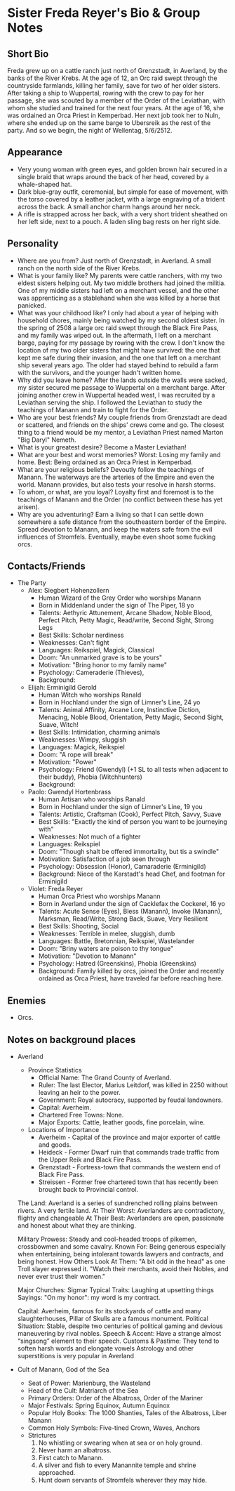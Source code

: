# Sister Freda Reyer's Bio & Group Notes
## Short Bio
Freda grew up on a cattle ranch just north of Grenzstadt, in Averland, by the banks of the River Krebs. At the age of 12, an Orc raid swept through the countryside farmlands, killing her family, save for two of her older sisters. After taking a ship to Wuppertal, rowing with the crew to pay for her passage, she was scouted by a member of the Order of the Leviathan, with whom she studied and trained for the next four years. At the age of 16, she was ordained an Orca Priest in Kemperbad. Her next job took her to Nuln, where she ended up on the same barge to Ubersreik as the rest of the party. And so we begin, the night of Wellentag, 5/6/2512.

## Appearance
- Very young woman with green eyes, and golden brown hair secured in a single braid that wraps around the back of her head, covered by a whale-shaped hat.
- Dark blue-gray outfit, ceremonial, but simple for ease of movement, with the torso covered by a leather jacket, with a large engraving of a trident across the back. A small anchor charm hangs around her neck.
- A rifle is strapped across her back, with a very short trident sheathed on her left side, next to a pouch. A laden sling bag rests on her right side.

## Personality
- Where are you from?
Just north of Grenzstadt, in Averland. A small ranch on the north side of the River Krebs.
- What is your family like?
My parents were cattle ranchers, with my two eldest sisters helping out. My two middle brothers had joined the militia. One of my middle sisters had left on a merchant vessel, and the other was apprenticing as a stablehand when she was killed by a horse that panicked.
- What was your childhood like?
I only had about a year of helping with household chores, mainly being watched by my second oldest sister. In the spring of 2508 a large orc raid swept through the Black Fire Pass, and my family was wiped out. In the aftermath, I left on a merchant barge, paying for my passage by rowing with the crew. I don't know the location of my two older sisters that might have survived: the one that kept me safe during their invasion, and the one that left on a merchant ship several years ago. The older had stayed behind to rebuild a farm with the survivors, and the younger hadn't written home.
- Why did you leave home?
After the lands outside the walls were sacked, my sister secured me passage to Wuppertal on a merchant barge. After joining another crew in Wuppertal headed west, I was recruited by a Leviathan serving the ship. I followed the Leviathan to study the teachings of Manann and train to fight for the Order.
- Who are your best friends?
My couple friends from Grenzstadt are dead or scattered, and friends on the ships' crews come and go. The closest thing to a friend would be my mentor, a Leviathan Priest named Marton "Big Daryl" Nemeth.
- What is your greatest desire?
Become a Master Leviathan!
- What are your best and worst memories?
Worst: Losing my family and home. Best: Being ordained as an Orca Priest in Kemperbad.
- What are your religious beliefs?
Devoutly follow the teachings of Manann. The waterways are the arteries of the Empire and even the world. Manann provides, but also tests your resolve in harsh storms.
- To whom, or what, are you loyal?
Loyalty first and foremost is to the teachings of Manann and the Order (no conflict between these has yet arisen).
- Why are you adventuring?
Earn a living so that I can settle down somewhere a safe distance from the southeastern border of the Empire. Spread devotion to Manann, and keep the waters safe from the evil influences of Stromfels. Eventually, maybe even shoot some fucking orcs.

## Contacts/Friends
- The Party
    - Alex: Siegbert Hohenzollern
        - Human Wizard of the Grey Order who worships Manann
        - Born in Middenland under the sign of The Piper, 18 yo
        - Talents: Aethyric Attunement, Arcane Shadow, Noble Blood, Perfect Pitch, Petty Magic, Read/write, Second Sight, Strong Legs
        - Best Skills: Scholar nerdiness
        - Weaknesses: Can't fight
        - Languages: Reikspiel, Magick, Classical
        - Doom: "An unmarked grave is to be yours"
        - Motivation: "Bring honor to my family name"
        - Psychology: Cameraderie (Thieves), 
        - Background:
    - Elijah: Erminigild Gerold
        - Human Witch who worships Ranald
        - Born in Hochland under the sign of Limner's Line, 24 yo
        - Talents: Animal Affinity, Arcane Lore, Instinctive Diction, Menacing, Noble Blood, Orientation, Petty Magic, Second Sight, Suave, Witch!
        - Best Skills: Intimidation, charming animals
        - Weaknesses: Wimpy, sluggish
        - Languages: Magick, Reikspiel
        - Doom: "A rope will break"
        - Motivation: "Power"
        - Psychology: Friend (Gwendyl) (+1 SL to all tests when adjacent to their buddy), Phobia (Witchhunters)
        - Background: 
    - Paolo: Gwendyl Hortenbrass
        - Human Artisan who worships Ranald
        - Born in Hochland under the sign of Limner's Line, 19 you
        - Talents: Artistic, Craftsman (Cook), Perfect Pitch, Savvy, Suave
        - Best Skills: "Exactly the kind of person you want to be journeying with"
        - Weaknesses: Not much of a fighter
        - Languages: Reikspiel
        - Doom: "Though shalt be offered immortality, but tis a swindle"
        - Motivation: Satisfaction of a job seen through
        - Psychology: Obsession (Honor), Camaraderie (Erminigild)
        - Background: Niece of the Karstadt's head Chef, and footman for Erminigild
    - Violet: Freda Reyer
        - Human Orca Priest who worships Manann
        - Born in Averland under the sign of Cacklefax the Cockerel, 16 yo
        - Talents: Acute Sense (Eyes), Bless (Manann), Invoke (Manann), Marksman, Read/Write, Strong Back, Suave, Very Resilient
        - Best Skills: Shooting, Social
        - Weaknesses: Terrible in melee, sluggish, dumb
        - Languages: Battle, Bretonnian, Reikspiel, Wastelander
        - Doom: "Briny waters are poison to thy tongue"
        - Motivation: "Devotion to Manann"
        - Psychology: Hatred (Greenskins), Phobia (Greenskins)
        - Background: Family killed by orcs, joined the Order and recently ordained as Orca Priest, have traveled far before reaching here.

## Enemies
- Orcs.

## Notes on background places
- Averland
    - Province Statistics
        - Official Name: The Grand County of Averland.
        - Ruler: The last Elector, Marius Leitdorf, was killed in 2250 without leaving an heir to the power.
        - Government: Royal autocracy, supported by feudal landowners.
        - Capital: Averheim.
        - Chartered Free Towns: None.
        - Major Exports: Cattle, leather goods, fine porcelain, wine.
    - Locations of Importance
        - Averheim - Capital of the province and major exporter of cattle and goods.
        - Heideck - Former Dwarf ruin that commands trade traffic from the Upper Reik and Black Fire Pass.
        - Grenzstadt - Fortress-town that commands the western end of Black Fire Pass.
        - Streissen - Former free chartered town that has recently been brought back to Provincial control.

    The Land: Averland is a series of sundrenched rolling plains between rivers. A very fertile land.
    At Their Worst: Averlanders are contradictory, flighty and changeable
    At Their Best: Averlanders are open, passionate and honest about what they are thinking.

    Military Prowess: Steady and cool-headed troops of pikemen, crossbowmen and some cavalry.
    Known For: Being generous especially when entertaining, being intolerant towards lawyers and contracts, and being honest.
    How Others Look At Them: "A bit odd in the head" as one Troll slayer expressed it. "Watch their merchants, avoid their Nobles, and never ever trust their women."

    Major Churches: Sigmar
    Typical Traits: Laughing at upsetting things
    Sayings: "On my honor": my word is my contract.

    Capital: Averheim, famous for its stockyards of cattle and many slaughterhouses, Pillar of Skulls are a famous monument.
    Political Situation: Stable, despite two centuries of political gaming and devious maneuvering by rival nobles.
    Speech & Accent: Have a strange almost “singsong” element to their speech.
    Customs & Pastime: They tend to soften harsh words and elongate vowels Astrology and other superstitions is very popular in Averland

- Cult of Manann, God of the Sea
    - Seat of Power: Marienburg, the Wasteland
    - Head of the Cult: Matriarch of the Sea
    - Primary Orders: Order of the Albatross, Order of the Mariner
    - Major Festivals: Spring Equinox, Autumn Equinox
    - Popular Holy Books: The 1000 Shanties, Tales of the Albatross, Liber Manann
    - Common Holy Symbols: Five-tined Crown, Waves, Anchors
    - Strictures
        1. No whistling or swearing when at sea or on holy ground.
        2. Never harm an albatross.
        3. First catch to Manann.
        4. A silver and fish to every Manannite temple and shrine approached.
        5. Hunt down servants of Stromfels wherever they may hide.
